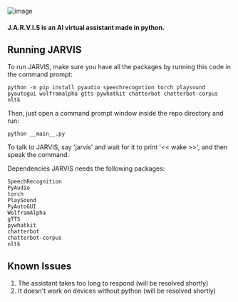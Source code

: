 ![image](https://user-images.githubusercontent.com/74598401/135040774-caf95e55-b70e-4b78-9909-94fb91a0ea98.png)

#### J.A.R.V.I.S is an AI virtual assistant made in python.

## Running JARVIS
To run JARVIS, make sure you have all the packages by running this code in the command prompt:

    python -m pip install pyaudio speechrecogntion torch playsound pyautogui wolframalpha gtts pywhatkit chatterbot chatterbot-corpus nltk

Then, just open a command prompt window inside the repo directory and run:

    python __main__.py
  
To talk to JARVIS, say 'jarvis' and wait for it to print '<< wake >>', and then speak the command.

Dependencies
JARVIS needs the following packages:

    SpeechRecognition
    PyAudio
    torch
    PlaySound
    PyAutoGUI
    WolframAlpha
    gTTS
    pywhatkit
    chatterbot
    chatterbot-corpus
    nltk
  
## Known Issues
1. The assistant takes too long to respond (will be resolved shortly)
2. It doesn't work on devices without python (will be resolved shortly)
